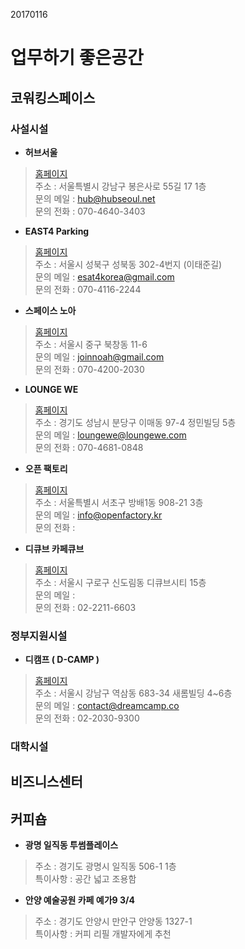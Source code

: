 20170116

# 업무하기 좋은공간


## 코워킹스페이스

### 사설시설

* **허브서울**
  
> [홈페이지](http://hubseoul.net/)  
> 주소 : 서울특별시 강남구 봉은사로 55길 17 1층  
> 문의 메일 : hub@hubseoul.net  
> 문의 전화 : 070-4640-3403

* **EAST4 Parking**
  
> [홈페이지](http://www.east4.org)  
> 주소 : 서울시 성북구 성북동 302-4번지 (이태준길)  
> 문의 메일 : esat4korea@gmail.com   
> 문의 전화 : 070-4116-2244
  
* **스페이스 노아**
  
> [홈페이지](http://www.spacenoah.net)  
> 주소 : 서울시 중구 북창동 11-6  
> 문의 메일 : joinnoah@gmail.com   
> 문의 전화 : 070-4200-2030

* **LOUNGE WE**
  
> [홈페이지](http://www.loungewe.com/)  
> 주소 : 경기도 성남시 분당구 이매동 97-4 정민빌딩 5층  
> 문의 메일 : loungewe@loungewe.com   
> 문의 전화 : 070-4681-0848

* **오픈 팩토리**
  
> [홈페이지](http://www.openfactory.kr/membership)  
> 주소 : 서울특별시 서초구 방배1동 908-21 3층  
> 문의 메일 : info@openfactory.kr   
> 문의 전화 : 


* **디큐브 카페큐브**
  
> [홈페이지](http://www.cafecube.biz/)  
> 주소 : 서울시 구로구 신도림동 디큐브시티 15층  
> 문의 메일 :    
> 문의 전화 : 02-2211-6603

### 정부지원시설

* **디캠프 ( D-CAMP )**
  
> [홈페이지](http://dreamcamp.co)  
> 주소 : 서울시 강남구 역삼동 683-34 새롬빌딩 4~6층  
> 문의 메일 : contact@dreamcamp.co  
> 문의 전화 : 02-2030-9300 


### 대학시설

## 비즈니스센터

## 커피숍

* **광명 일직동 투썸플레이스**
   
> 주소 : 경기도 광명시 일직동 506-1 1층  
> 특이사항 : 공간 넓고 조용함  


* **안양 예술공원 카페 예가9 3/4**
   
> 주소 : 경기도 안양시 만안구 안양동 1327-1  
> 특이사항 : 커피 리필 개발자에게  추천  
